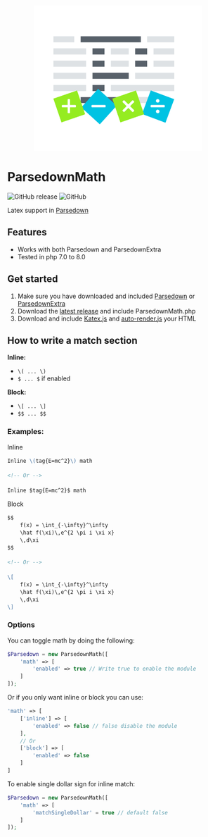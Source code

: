 <!-- ![ParsedownMath](docs/img/ParsedownMath.png) -->
<p align="center"><img alt="ParsedownMath" src="docs/img/parsedownMath.png" height="330" /></p>

# ParsedownMath

![GitHub release](https://img.shields.io/github/release/BenjaminHoegh/parsedownMath.svg?style=flat-square)
![GitHub](https://img.shields.io/github/license/BenjaminHoegh/parsedownMath.svg?style=flat-square)

Latex support in [Parsedown](https://github.com/erusev/parsedown)

## Features

- Works with both Parsedown and ParsedownExtra
- Tested in php 7.0 to 8.0

## Get started

1. Make sure you have downloaded and included [Parsedown](https://github.com/erusev/parsedown) or [ParsedownExtra](https://github.com/erusev/parsedown-extra)
2. Download the [latest release](https://github.com/BenjaminHoegh/ParsedownMath/releases/latest) and include ParsedownMath.php
3. Download and include [Katex.js](https://katex.org) and [auto-render.js](https://katex.org/docs/autorender.html) your HTML

## How to write a match section

**Inline:**

- `\( ... \)`
- `$ ... $` if enabled

**Block:**

- `\[ ... \]`
- `$$ ... $$`

### Examples:

Inline

```markdown
Inline \(tag{E=mc^2}\) math

<!-- Or -->

Inline $tag{E=mc^2}$ math
```

Block

```markdown
$$
    f(x) = \int_{-\infty}^\infty
    \hat f(\xi)\,e^{2 \pi i \xi x}
    \,d\xi
$$

<!-- Or -->

\[
    f(x) = \int_{-\infty}^\infty
    \hat f(\xi)\,e^{2 \pi i \xi x}
    \,d\xi
\]
```

### Options

You can toggle math by doing the following:

```php
$Parsedown = new ParsedownMath([
    'math' => [
        'enabled' => true // Write true to enable the module
    ]
]);
```

Or if you only want inline or block you can use:

```php
'math' => [
    ['inline'] => [
        'enabled' => false // false disable the module
    ],
    // Or
    ['block'] => [
        'enabled' => false
    ]
]
```

To enable single dollar sign for inline match:

```php
$Parsedown = new ParsedownMath([
    'math' => [
        'matchSingleDollar' = true // default false
    ]
]);
```
